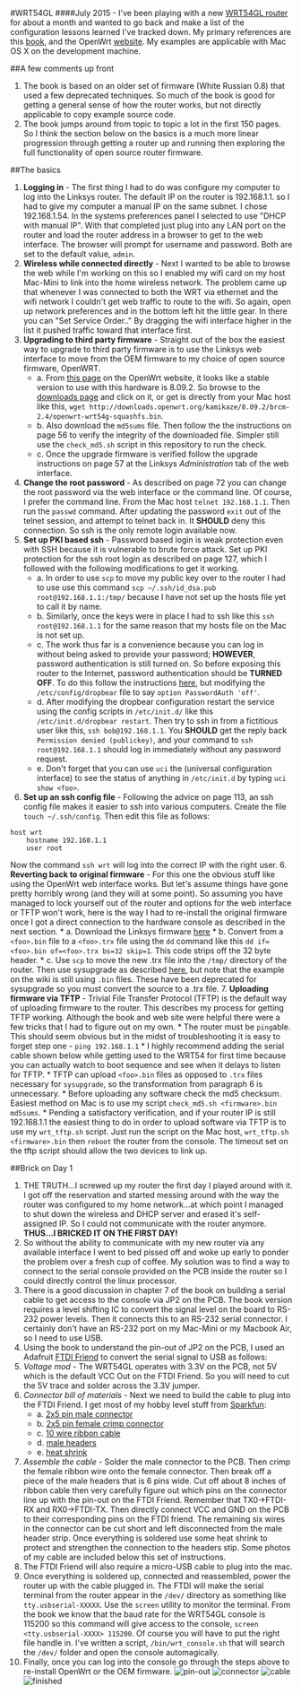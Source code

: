 #WRT54GL
####July 2015 - I've been playing with a new [WRT54GL router](http://www.amazon.com/Linksys-WRT54GL-Wireless-G-Broadband-Router/dp/B000BTL0OA/ref=sr_1_1?s=electronics&ie=UTF8&qid=1436047039&sr=1-1&keywords=wrt54gl) for about a month and wanted to go back and make a list of the configuration lessons learned I've tracked down.  My primary references are this [book](http://www.amazon.com/Linksys-WRT54G-Ultimate-Hacking-Asadoorian/dp/1597491667/ref=sr_1_1?s=books&ie=UTF8&qid=1436045407&sr=1-1&keywords=wrt54g), and the OpenWrt [website](openwrt.org).  My examples are applicable with Mac OS X on the development machine.

##A few comments up front
1. The book is based on an older set of firmware (White Russian 0.8) that used a few deprecated techniques.  So much of the book is good for getting a general sense of how the router works, but not directly applicable to copy example source code.
2. The book jumps around from topic to topic a lot in the first 150 pages.  So I think the section below on the basics is a much more linear progression through getting a router up and running then exploring the full functionality of open source router firmware.

##The basics
1. **Logging in** - The first thing I had to do was configure my computer to log into  the Linksys router.  The default IP on the router is 192.168.1.1. so I had to give my computer a manual IP on the same subnet. I chose 192.168.1.54.  In the systems preferences panel I selected to use "DHCP with manual IP".  With that completed just plug into any LAN port on the router and load the router address in a browser to get to the web interface.  The browser will prompt for username and password.  Both are set to the default value, `admin`.
2. **Wireless while connected directly** - Next I wanted to be able to browse the web while I'm working on this so I enabled my wifi card on my host Mac-Mini to link into the home wireless network.  The problem came up that whenever I was connected to both the WRT via ethernet and the wifi network I couldn't get web traffic to route to the wifi.  So again, open up network preferences and in the bottom left hit the little gear.  In there you can "Set Service Order.."  By dragging the wifi interface higher in the list it pushed traffic toward that interface first.
3. **Upgrading to third party firmware** - Straight out of the box the easiest way to upgrade to third party firmware is to use the Linksys web interface to move from the OEM firmware to my choice of open source firmware, OpenWRT.  
	* a. From [this page](http://wiki.openwrt.org/toh/linksys/wrt54g) on the OpenWrt website, it looks like a stable version to use with this hardware is 8.09.2.  So browse to the [downloads page](http://downloads.openwrt.org/kamikaze/8.09.2/brcm-2.4/) and click on it, or get is directly from your Mac host like this, `wget http://downloads.openwrt.org/kamikaze/8.09.2/brcm-2.4/openwrt-wrt54g-squashfs.bin`. 
	* b. Also download the `md5sums` file.  Then follow the the instructions on page 56 to verify the integrity of the downloaded file.  Simpler still use the `check_md5.sh` script in this repository to run the check.
	* c. Once the upgrade firmware is verified follow the upgrade instructions on page 57 at the Linksys *Administration* tab of the web interface.
4. **Change the root password** - As described on page 72 you can change the root password via the web interface or the command line.  Of course, I prefer the command line.  From the Mac host `telnet 192.168.1.1`.  Then run the `passwd` command.  After updating the password `exit` out of the telnet session, and attempt to telnet back in.  It **SHOULD** deny this connection.  So ssh is the only remote login available now.
5. **Set up PKI based ssh** - Password based login is weak protection even with SSH because it is vulnerable to brute force attack.  Set up PKI protection for the ssh root login as described on page 127, which I followed with the following modifications to get it working.
	* a. In order to use `scp` to move my public key over to the router I had to use use this command `scp ~/.ssh/id_dsa.pub root@192.168.1.1:/tmp/` because I have not set up the hosts file yet to call it by name.
	* b. Similarly, once the keys were in place I had to ssh like this `ssh root@192.168.1.1` for the same reason that my hosts file on the Mac is not set up.
	* c. The work thus far is a convenience because you can log in without being asked to provide your password; **HOWEVER**, password authentication is still turned on.  So before exposing this router to the Internet, password authentication should be **TURNED OFF**.  To do this follow the instructions [here](http://wiki.openwrt.org/oldwiki/dropbearpublickeyauthenticationhowto), but modifying the `/etc/config/dropbear` file to say `option PasswordAuth 'off'`.
	* d. After modifying the dropbear configuration restart the service using the config scripts in `/etc/init.d/` like this `/etc/init.d/dropbear restart`.  Then try to ssh in from a fictitious user like this, `ssh bob@192.168.1.1`.  You **SHOULD** get the reply back `Permission denied (publickey)`, and your command to `ssh root@192.168.1.1` should log in immediately without any password request.
	* e. Don't forget that you can use `uci` the (universal configuration interface) to see the status of anything in `/etc/init.d` by typing `uci show <foo>`.
6. **Set up an ssh config file** - Following the advice on page 113, an ssh config file makes it easier to ssh into various computers.  Create the file `touch ~/.ssh/config`.  Then edit this file as follows:
```
host wrt
	hostname 192.168.1.1
	user root
```
Now the command `ssh wrt` will log into the correct IP with the right user.
6. **Reverting back to original firmware** - For this one the obvious stuff like using the OpenWrt web interface works.  But let's assume things have gone pretty horribly wrong (and they will at some point).  So assuming you have managed to lock yourself out of the router and options for the web interface or TFTP won't work, here is the way I had to re-install the original firmware once I got a direct connection to the hardware console as described in the next section.
	* a. Download the Linksys firmware [here](http://www.linksys.com/us/support-article?articleNum=148652)
	* b. Convert from a `<foo>.bin` file to a `<foo>.trx` file using the `dd` command like this `dd if=<foo>.bin of=<foo>.trx bs=32 skip=1`.  This code strips off the 32 byte header.
	* c. Use `scp` to move the new .trx file into the `/tmp/` directory of the router.  Then use sysupgrade as described [here](http://wiki.openwrt.org/doc/howto/generic.sysupgrade), but note that the example on the wiki is still using `.bin` files.  These have been deprecated for sysupgrade so you must convert the source to a .trx file.
7. **Uploading firmware via TFTP** - Trivial File Transfer Protocol (TFTP) is the default way of uploading firmware to the router.  This describes my process for getting TFTP working.  Although the book and web site were helpful there were a few tricks that I had to figure out on my own.
	* The router must be `ping`able.  This should seem obvious but in the midst of troubleshooting it is easy to forget step one - `ping 192.168.1.1`
	* I highly recommend adding the serial cable shown below while getting used to the WRT54 for first time because you can actually watch to boot sequence and see when it delays to listen for TFTP.
	* TFTP can upload `<foo>.bin` files as opposed to `.trx` files necessary for `sysupgrade`, so the transformation from paragraph 6 is unnecessary.
	* Before uploading any software check the md5 checksum.  Easiest method on Mac is to use my script `check_md5.sh <firmware>.bin md5sums`.
	* Pending a satisfactory verification, and if your router IP is still 192.168.1.1 the easiest thing to do in order to upload software via TFTP is to use my `wrt_tftp.sh` script.  Just run the script on the Mac host, `wrt_tftp.sh <firmware>.bin` then `reboot` the router from the console.  The timeout set on the tftp script should allow the two devices to link up. 
 
##Brick on Day 1
1. THE TRUTH...I screwed up my router the first day I played around with it. I got off the reservation and started messing around with the way the router was configured to my home network...at which point I managed to shut down the wireless and DHCP server and erased it's self-assigned IP. So I could not communicate with the router anymore. **THUS...I BRICKED IT ON THE FIRST DAY!**
2. So without the ability to communicate with my new router via any available interface I went to bed pissed off and woke up early to ponder the problem over a fresh cup of coffee.  My solution was to find a way to connect to the serial console provided on the PCB inside the router so I could directly control the linux processor.
3. There is a good discussion in chapter 7 of the book on building a serial cable to get access to the console via JP2 on the PCB.  The book version requires a level shifting IC to convert the signal level on the board to RS-232 power levels.  Then it connects this to an RS-232 serial connector.  I certainly don't have an RS-232 port on my Mac-Mini or my Macbook Air, so I need to use USB.
4. Using the book to understand the pin-out of JP2 on the PCB, I used an Adafruit [FTDI Friend](https://www.adafruit.com/products/284) to convert the serial signal to USB as follows: 
5. *Voltage mod* - The WRT54GL operates with 3.3V on the PCB, not 5V which is the default VCC Out on the FTDI Friend.  So you will need to cut the 5V trace and solder across the 3.3V jumper.
6. *Connector bill of materials* - Next we need to build the cable to plug into the FTDI Friend.  I get most of my hobby level stuff from [Sparkfun](sparkfun.com):
	* a. [2x5 pin male connector](https://www.sparkfun.com/products/8506)
	* b. [2x5 pin female crimp connector](https://www.sparkfun.com/products/10650)
	* c. [10 wire ribbon cable](https://www.sparkfun.com/products/10647)
	* d. [male headers](https://www.sparkfun.com/products/116)
	* e. [heat shrink](https://www.sparkfun.com/search/products?term=heat+shrink)
7. *Assemble the cable* - Solder the male connector to the PCB.  Then crimp the female ribbon wire onto the female connector.  Then break off a piece of the male headers that is 6 pins wide.  Cut off about 8 inches of ribbon cable then very carefully figure out which pins on the connector line up with the pin-out on the FTDI Friend.  Remember that TX0->FTDI-RX and RX0->FTDI-TX.  Then directly connect VCC and GND on the PCB to their corresponding pins on the FTDI friend.  The remaining six wires in the connector can be cut short and left disconnected from the male header strip.  Once everything is soldered use some heat shrink to protect and strengthen the connection to the headers stip.  Some photos of my cable are included below this set of instructions.
8. The FTDI Friend will also require a micro-USB cable to plug into the mac.
9. Once everything is soldered up, connected and reassembled, power the router up with the cable plugged in.  The FTDI will make the serial terminal from the router appear in the `/dev/` directory as something like `tty.usbserial-XXXXX`.  Use the `screen` utility to monitor the terminal.  From the book we know that the baud rate for the WRT54GL console is 115200 so this command will give access to the console, `screen <tty.usbserial-XXXX> 115200`.  Of course you will have to put the right file handle in.  I've written a script, `/bin/wrt_console.sh` that will search the `/dev/` folder and open the console automagically.
10. Finally, once you can log into the console go through the steps above to re-install OpenWrt or the OEM firmware.
![pin-out](images/wrt54gl_v11_serialport_.jpg)
![connector](images/connector.jpg)
![cable](images/cable.jpg)
![finished](images/finished.jpg)

